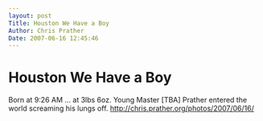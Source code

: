 ```yaml
---
layout: post
Title: Houston We Have a Boy  
Author: Chris Prather
Date: 2007-06-16 12:45:46
---
```


# Houston We Have a Boy
Born at 9:26 AM ... at 3lbs 6oz. Young Master [TBA] Prather entered the world screaming his lungs off. http://chris.prather.org/photos/2007/06/16/
